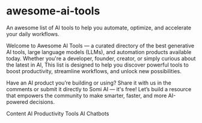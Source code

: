 # awesome-ai-tools
An awesome list of AI tools to help you automate, optimize, and accelerate your daily workflows.

Welcome to Awesome AI Tools — a curated directory of the best generative AI tools, large language models (LLMs), and automation products available today. 
Whether you're a developer, founder, creator, or simply curious about the latest in AI, 
This list is designed to help you discover powerful tools to boost productivity, streamline workflows, and unlock new possibilities.

Have an AI product you’re building or using? Share it with us in the comments or submit it directly to Somi AI — it's free! 
Let’s build a resource that empowers the community to make smarter, faster, and more AI-powered decisions.


Content 
AI Productivity Tools
AI Chatbots
